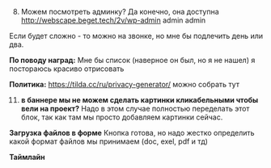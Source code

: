 8. Можем посмотреть админку?
	Да конечно, она доступна http://webscape.beget.tech/2v/wp-admin admin admin

Если будет сложно - то можно на звонке, но мне бы подлечить день или два.

**По поводу наград:**
Мне бы список (наверное он был, но я не нашел) я постораюсь красиво отрисовать

**Политика:**
https://tilda.cc/ru/privacy-generator/ можно собрать тут

11. **в баннере мы не можем сделать картинки кликабельными чтобы вели на проект?**
Надо в этом случае полностью переделать этот блок, так как там мы просто добавляем картинки сейчас.

**Загрузка файлов в форме**
Кнопка готова, но надо жестко определить какой формат файлов мы принимаем (doc, exel, pdf и тд)

**Таймлайн**

